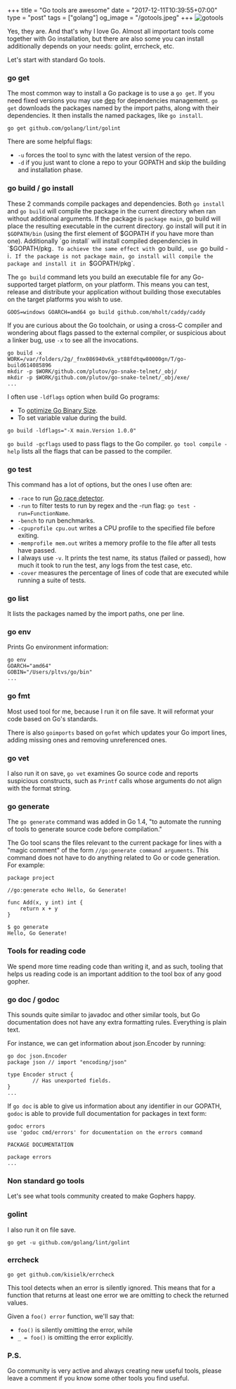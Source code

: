 +++
title = "Go tools are awesome"
date = "2017-12-11T10:39:55+07:00"
type = "post"
tags = ["golang"]
og_image = "/gotools.jpeg"
+++
![gotools](/gotools.jpeg)

Yes, they are. And that's why I love Go. Almost all important tools come together with Go installation, but there are also some you can install additionally depends on your needs: golint, errcheck, etc.

Let's start with standard Go tools.

### go get

The most common way to install a Go package is to use a `go get`. If you need fixed versions you may use [dep](https://github.com/golang/dep) for dependencies management. `go get` downloads the packages named by the import paths, along with their dependencies. It then installs the named packages, like `go install`.

```
go get github.com/golang/lint/golint
```

There are some helpful flags:
 - `-u` forces the tool to sync with the latest version of the repo.
 - `-d` if you just want to clone a repo to your GOPATH and skip the building and installation phase.

### go build / go install

These 2 commands compile packages and dependencies. Both `go install` and `go build` will compile the package in the current directory when ran without additional arguments. If the package is `package main`, go build will place the resulting executable in the current directory. go install will put it in `$GOPATH/bin` (using the first element of $GOPATH if you have more than one).
Additionally `go install` will install compiled dependencies in `$GOPATH/pkg`. To achieve the same effect with `go build`, use `go build -i`.
If the package is not package main, go install will compile the package and install it in `$GOPATH/pkg`.

The `go build` command lets you build an executable file for any Go-supported target platform, on your platform. This means you can test, release and distribute your application without building those executables on the target platforms you wish to use.

```
GOOS=windows GOARCH=amd64 go build github.com/mholt/caddy/caddy
```

If you are curious about the Go toolchain, or using a cross-C compiler and wondering about flags passed to the external compiler, or suspicious about a linker bug, use `-x` to see all the invocations.

```
go build -x
WORK=/var/folders/2g/_fnx086940v6k_yt88fdtqw80000gn/T/go-build614085896
mkdir -p $WORK/github.com/plutov/go-snake-telnet/_obj/
mkdir -p $WORK/github.com/plutov/go-snake-telnet/_obj/exe/
...
```

I often use `-ldflags` option when build Go programs:
 - To [optimize Go Binary Size](/optimize-go-binary-size/).
 - To set variable value during the build.

```
go build -ldflags="-X main.Version 1.0.0"
```

`go build -gcflags` used to pass flags to the Go compiler. `go tool compile -help` lists all the flags that can be passed to the compiler.

### go test

This command has a lot of options, but the ones I use often are:
 - `-race` to run [Go race detector](https://blog.golang.org/race-detector).
 - `-run` to filter tests to run by regex and the -run flag: `go test -run=FunctionName`.
 - `-bench` to run benchmarks.
 - `-cpuprofile cpu.out` writes a CPU profile to the specified file before exiting.
 - `-memprofile mem.out` writes a memory profile to the file after all tests have passed.
 - I always use `-v`. It prints the test name, its status (failed or passed), how much it took to run the test, any logs from the test case, etc.
 - `-cover` measures the percentage of lines of code that are executed while running a suite of tests.

### go list

It lists the packages named by the import paths, one per line.

### go env

Prints Go environment information:
```
go env
GOARCH="amd64"
GOBIN="/Users/pltvs/go/bin"
...
```

### go fmt

Most used tool for me, because I run it on file save. It will reformat your code based on Go's standards.

There is also `goimports` based on `gofmt` which updates your Go import lines, adding missing ones and removing unreferenced ones.

### go vet

I also run it on save, `go vet` examines Go source code and reports suspicious constructs, such as `Printf` calls whose arguments do not align with the format string.

### go generate

The `go generate` command was added in Go 1.4, "to automate the running of tools to generate source code before compilation."

The Go tool scans the files relevant to the current package for lines with a "magic comment" of the form `//go:generate command arguments`. This command does not have to do anything related to Go or code generation. For example:

```
package project

//go:generate echo Hello, Go Generate!

func Add(x, y int) int {
	return x + y
}
```

```
$ go generate
Hello, Go Generate!
```

### Tools for reading code

We spend more time reading code than writing it, and as such, tooling that helps us reading code is an important addition to the tool box of any good gopher.

### go doc / godoc

This sounds quite similar to javadoc and other similar tools, but Go documentation does not have any extra formatting rules. Everything is plain text.

For instance, we can get information about json.Encoder by running:
```
go doc json.Encoder
package json // import "encoding/json"

type Encoder struct {
        // Has unexported fields.
}
...
```

If `go doc` is able to give us information about any identifier in our GOPATH, `godoc` is able to provide full documentation for packages in text form:
```
godoc errors
use 'godoc cmd/errors' for documentation on the errors command

PACKAGE DOCUMENTATION

package errors
...
```

### Non standard go tools

Let's see what tools community created to make Gophers happy.

### golint

I also run it on file save.

```
go get -u github.com/golang/lint/golint
```

### errcheck

```
go get github.com/kisielk/errcheck
```

This tool detects when an error is silently ignored. This means that for a function that returns at least one error we are omitting to check the returned values.

Given a `foo() error` function, we'll say that:

 - `foo()` is silently omitting the error, while
 - `_ = foo()` is omitting the error explicitly.

### P.S.

Go community is very active and always creating new useful tools, please leave a comment if you know some other tools you find useful.

